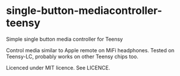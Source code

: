 # single-button-mediacontroller-teensy
Simple single button media controller for Teensy

Control media similar to Apple remote on MiFi headphones.
Tested on Teensy-LC, probably works on other Teensy chips too.

Licenced under MIT licence. See LICENCE.
